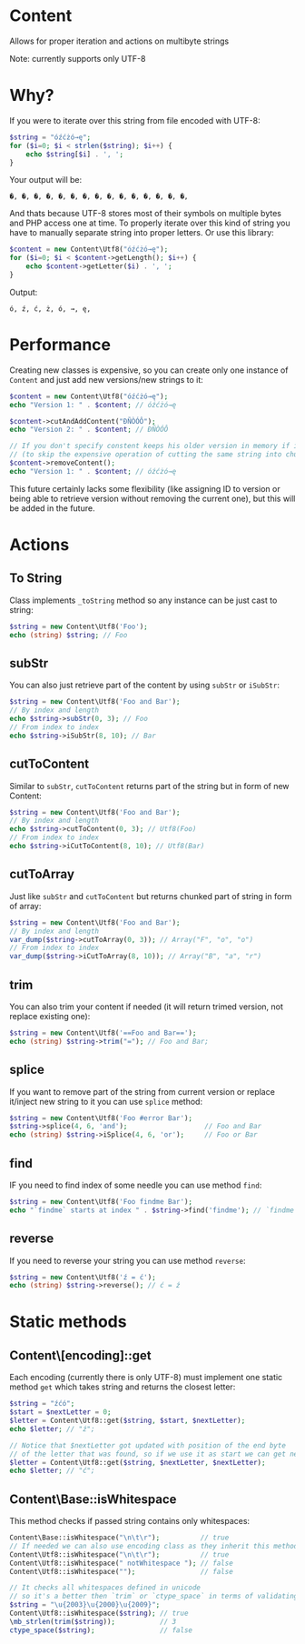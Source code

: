 # Content
Allows for proper iteration and actions on multibyte strings

Note: currently supports only UTF-8

# Why?
If you were to iterate over this string from file encoded with UTF-8:
```php
$string = "óźćżó→ę";
for ($i=0; $i < strlen($string); $i++) {
    echo $string[$i] . ', ';
}
```

Your output will be:
```
�, �, �, �, �, �, �, �, �, �, �, �, �, �, �,
```
And thats because UTF-8 stores most of their symbols on multiple bytes and PHP access one at time.
To properly iterate over this kind of string you have to manually separate string into proper letters.
Or use this library:
```php
$content = new Content\Utf8("óźćżó→ę");
for ($i=0; $i < $content->getLength(); $i++) {
    echo $content->getLetter($i) . ', ';
}
```
Output:
```
ó, ź, ć, ż, ó, →, ę,
```

# Performance
Creating new classes is expensive, so you can create only one instance of `Content` and just add new versions/new strings to it:

```php
$content = new Content\Utf8("óźćżó→ę");
echo "Version 1: " . $content; // óźćżó→ę

$content->cutAndAddContent("ÐÑÒÓÔ");
echo "Version 2: " . $content; // ÐÑÒÓÔ

// If you don't specify constent keeps his older version in memory if it might be needed later
// (to skip the expensive operation of cutting the same string into chunks again)
$content->removeContent();
echo "Version 1: " . $content; // óźćżó→ę
```

This future certainly lacks some flexibility (like assigning ID to version or being able to retrieve version without removing the current one), but this will be added in the future.

# Actions

## To String

Class implements `_toString` method so any instance can be just cast to string:
```php
$string = new Content\Utf8('Foo');
echo (string) $string; // Foo
```

## subStr
You can also just retrieve part of the content by using `subStr` or `iSubStr`:
```php
$string = new Content\Utf8('Foo and Bar');
// By index and length
echo $string->subStr(0, 3); // Foo
// From index to index
echo $string->iSubStr(8, 10); // Bar
```

## cutToContent

Similar to `subStr`, `cutToContent` returns part of the string but in form of new Content:
```php
$string = new Content\Utf8('Foo and Bar');
// By index and length
echo $string->cutToContent(0, 3); // Utf8(Foo)
// From index to index
echo $string->iCutToContent(8, 10); // Utf8(Bar)
```

## cutToArray

Just like `subStr` and `cutToContent` but returns chunked part of string in form of array:
```php
$string = new Content\Utf8('Foo and Bar');
// By index and length
var_dump($string->cutToArray(0, 3)); // Array("F", "o", "o")
// From index to index
var_dump($string->iCutToArray(8, 10)); // Array("B", "a", "r")
```


## trim
You can also trim your content if needed (it will return trimed version, not replace existing one):
```php
$string = new Content\Utf8('==Foo and Bar==');
echo (string) $string->trim("="); // Foo and Bar;
```

## splice

If you want to remove part of the string from current version or replace it/inject new string to it you can use `splice` method:

```php
$string = new Content\Utf8('Foo #error Bar');
$string->splice(4, 6, 'and');                   // Foo and Bar
echo (string) $string->iSplice(4, 6, 'or');     // Foo or Bar
```

## find

IF you need to find index of some needle you can use method `find`:
```php
$string = new Content\Utf8('Foo findme Bar');
echo "`findme` starts at index " . $string->find('findme'); // `findme` starts at index 9
```

## reverse

If you need to reverse your string you can use method `reverse`:
```php
$string = new Content\Utf8('ź = ć');
echo (string) $string->reverse(); // ć = ź
```

# Static methods

## Content\\[encoding]::get
Each encoding (currently there is only UTF-8) must implement one static method `get` which takes string and returns the closest letter:
```php
$string = "źćó";
$start = $nextLetter = 0;
$letter = Content\Utf8::get($string, $start, $nextLetter);
echo $letter; // "ź";

// Notice that $nextLetter got updated with position of the end byte
// of the letter that was found, so if we use it as start we can get next letter
$letter = Content\Utf8::get($string, $nextLetter, $nextLetter);
echo $letter; // "ć";
```

## Content\\Base::isWhitespace

This method checks if passed string contains only whitespaces:
```php
Content\Base::isWhitespace("\n\t\r");          // true
// If needed we can also use encoding class as they inherit this method
Content\Utf8::isWhitespace("\n\t\r");          // true
Content\Utf8::isWhitespace(" notWhitespace "); // false
Content\Utf8::isWhitespace("");                // false

// It checks all whitespaces defined in unicode
// so it's a better then `trim` or `ctype_space` in terms of validating string
$string = "\u{2003}\u{2000}\u{2009}";
Content\Utf8::isWhitespace($string); // true
\mb_strlen(trim($string));           // 3
ctype_space($string);                // false
```
